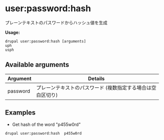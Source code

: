 # user:password:hash
プレーンテキストのパスワードからハッシュ値を生成

**Usage:**
```
drupal user:password:hash [arguments]
uph
usph
```

## Available arguments
Argument | Details
---------|-------------
password | プレーンテキストのパスワード (複数指定する場合は空白区切り)

## Examples
* Get hash of the word "p455w0rd"
```
drupal user:password:hash  p455w0rd
```
